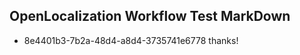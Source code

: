 ## OpenLocalization Workflow Test MarkDown
* 8e4401b3-7b2a-48d4-a8d4-3735741e6778 thanks!

<!--HONumber=Jul16_HO2-->


